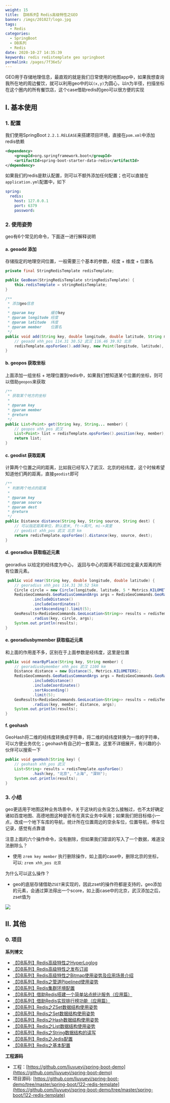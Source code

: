 ```yaml
---
weight: 15
title: 【DB系列】Redis高级特性之GEO
banner: /imgs/201027/logo.jpg
tags: 
  - Redis
categories: 
  - SpringBoot
  - DB系列
  - Redis
date: 2020-10-27 14:35:39
keywords: redis redistemplate geo springboot
permalink: /pages/7f36e5/
---
```


GEO用于存储地理信息，最直观的就是我们日常使用的地图app中，如果我想查询我所在地的周边餐饮，就可以利用geo中的以`(x,y)`为圆心，以n为半径，扫描坐标在这个圈内的所有餐饮店，这个case借助redis的geo可以很方便的实现

<!-- more -->

## I. 基本使用 

### 1. 配置

我们使用SpringBoot `2.2.1.RELEASE`来搭建项目环境，直接在`pom.xml`中添加redis依赖

```xml
<dependency>
    <groupId>org.springframework.boot</groupId>
    <artifactId>spring-boot-starter-data-redis</artifactId>
</dependency>
```

如果我们的redis是默认配置，则可以不额外添加任何配置；也可以直接在`application.yml`配置中，如下

```yml
spring:
  redis:
    host: 127.0.0.1
    port: 6379
    password:
```

### 2. 使用姿势

geo有6个常见的命令，下面逐一进行解释说明

#### a. geoadd 添加

存储指定的地理空间位置，一般需要三个基本的参数，经度 + 维度 + 位置名

```java
private final StringRedisTemplate redisTemplate;

public GeoBean(StringRedisTemplate stringRedisTemplate) {
    this.redisTemplate = stringRedisTemplate;
}

/**
 * 添加geo信息
 *
 * @param key       缓存key
 * @param longitude 经度
 * @param latitude  纬度
 * @param member    位置名
 */
public void add(String key, double longitude, double latitude, String member) {
    // geoadd xhh_pos 114.31 30.52 武汉 116.46 39.92 北京
    redisTemplate.opsForGeo().add(key, new Point(longitude, latitude), member);
}
```

#### b. geopos 获取坐标

上面添加一组坐标 + 地理位置到redis中，如果我们想知道某个位置的坐标，则可以借助`geopos`来获取

```java
/**
 * 获取某个地方的坐标
 *
 * @param key
 * @param member
 * @return
 */
public List<Point> get(String key, String... member) {
    // geopos xhh_pos 武汉
    List<Point> list = redisTemplate.opsForGeo().position(key, member);
    return list;
}
```

#### c. geodist 获取距离

计算两个位置之间的距离，比如我已经写入了武汉、北京的经纬度，这个时候希望知道他们两的距离，直接`geodist`即可

```java
/**
 * 判断两个地点的距离
 *
 * @param key
 * @param source
 * @param dest
 * @return
 */
public Distance distance(String key, String source, String dest) {
    // 可以指定距离单位，默认是米, ft->英尺, mi->英里
    // geodist xhh_pos 武汉 北京 km
    return redisTemplate.opsForGeo().distance(key, source, dest);
}
```

#### d. georadius 获取临近元素

georadius 以给定的经纬度为中心， 返回与中心的距离不超过给定最大距离的所有位置元素。

```java
 public void near(String key, double longitude, double latitude) {
    // georadius xhh_pos 114.31 30.52 5km
    Circle circle = new Circle(longitude, latitude, 5 * Metrics.KILOMETERS.getMultiplier());
    RedisGeoCommands.GeoRadiusCommandArgs args = RedisGeoCommands.GeoRadiusCommandArgs.newGeoRadiusArgs()
            .includeDistance()
            .includeCoordinates()
            .sortAscending().limit(5);
    GeoResults<RedisGeoCommands.GeoLocation<String>> results = redisTemplate.opsForGeo()
            .radius(key, circle, args);
    System.out.println(results);
}
```

#### e. georadiusbymember 获取临近元素

和上面的作用差不多，区别在于上面参数是经纬度，这里是位置

```java
public void nearByPlace(String key, String member) {
    // georadiusbymember xhh_pos 武汉 1100 km
    Distance distance = new Distance(5, Metrics.KILOMETERS);
    RedisGeoCommands.GeoRadiusCommandArgs args = RedisGeoCommands.GeoRadiusCommandArgs.newGeoRadiusArgs()
            .includeDistance()
            .includeCoordinates()
            .sortAscending()
            .limit(5);
    GeoResults<RedisGeoCommands.GeoLocation<String>> results = redisTemplate.opsForGeo()
            .radius(key, member, distance, args);
    System.out.println(results);
}
```

#### f. geohash

GeoHash将二维的经纬度转换成字符串，将二维的经纬度转换为一维的字符串，可以方便业务优化；geohash有自己的一套算法，这里不详细展开，有兴趣的小伙伴可以搜索一下

```java
public void geoHash(String key) {
    // geohash xhh_pos 武汉
    List<String> results = redisTemplate.opsForGeo()
            .hash(key, "北京", "上海", "深圳");
    System.out.println(results);
}
```

### 3. 小结

geo更适用于地图这种业务场景中，关于这块的业务没怎么接触过，也不太好确定诸如百度地图、高德地图这种是否有在真实业务中采用；如果我们把目标缩小一点，改成一个地下车库的导航，统计所在位置周边的空余车位，位置导航，停车位记录，感觉有点靠谱


注意上面的六个操作命令，没有删除，但如果我们错误的写入了一个数据，难道没法删除么？

- 使用 `zrem key member` 执行删除操作，如上面的case中，删除北京的坐标，可以: `zrem xhh_pos 北京`

为什么可以这么操作？

- geo的底层存储借助`ZSET`来实现的，因此zset的操作符都是支持的，geo添加的元素，会通过算法得出一个score，如上面case中的北京，武汉添加之后，zset值为

![](/imgs/201027/00.jpg)



## II. 其他

### 0. 项目


**系列博文**

- [【DB系列】Redis高级特性之HyperLoglog](https://spring.hhui.top/spring-blog/2020/10/21/201021-SpringBoot%E7%B3%BB%E5%88%97%E6%95%99%E7%A8%8BRedis%E9%AB%98%E7%BA%A7%E7%89%B9%E6%80%A7%E4%B9%8BHyperLoglog/)
- [【DB系列】Redis高级特性之发布订阅](https://spring.hhui.top/spring-blog/2020/10/17/201017-SpringBoot%E7%B3%BB%E5%88%97%E6%95%99%E7%A8%8BRedis%E9%AB%98%E7%BA%A7%E7%89%B9%E6%80%A7%E4%B9%8B%E5%8F%91%E5%B8%83%E8%AE%A2%E9%98%85/)
- [【DB系列】Redis高级特性之Bitmap使用姿势及应用场景介绍](https://spring.hhui.top/spring-blog/2020/10/14/201014-SpringBoot%E7%B3%BB%E5%88%97%E6%95%99%E7%A8%8BRedis%E9%AB%98%E7%BA%A7%E7%89%B9%E6%80%A7%E4%B9%8BBitmap%E4%BD%BF%E7%94%A8%E5%A7%BF%E5%8A%BF%E5%8F%8A%E5%BA%94%E7%94%A8%E5%9C%BA%E6%99%AF%E4%BB%8B%E7%BB%8D/)
- [【DB系列】Redis之管道Pipelined使用姿势](https://spring.hhui.top/spring-blog/2020/04/11/200411-SpringBoot%E7%B3%BB%E5%88%97%E6%95%99%E7%A8%8BRedis%E4%B9%8B%E7%AE%A1%E9%81%93Pipelined%E4%BD%BF%E7%94%A8%E5%A7%BF%E5%8A%BF/)
- [【DB系列】Redis集群环境配置](https://spring.hhui.top/spring-blog/2019/09/27/190927-SpringBoot%E7%B3%BB%E5%88%97%E6%95%99%E7%A8%8B%E4%B9%8BRedis%E9%9B%86%E7%BE%A4%E7%8E%AF%E5%A2%83%E9%85%8D%E7%BD%AE/)
- [【DB系列】借助Redis搭建一个简单站点统计服务（应用篇）](https://spring.hhui.top/spring-blog/2019/05/13/190513-SpringBoot%E7%B3%BB%E5%88%97%E6%95%99%E7%A8%8B%E5%BA%94%E7%94%A8%E7%AF%87%E4%B9%8B%E5%80%9F%E5%8A%A9Redis%E6%90%AD%E5%BB%BA%E4%B8%80%E4%B8%AA%E7%AE%80%E5%8D%95%E7%AB%99%E7%82%B9%E7%BB%9F%E8%AE%A1%E6%9C%8D%E5%8A%A1/)
- [【DB系列】借助Redis实现排行榜功能（应用篇）](https://spring.hhui.top/spring-blog/2018/12/25/181225-SpringBoot%E5%BA%94%E7%94%A8%E7%AF%87%E4%B9%8B%E5%80%9F%E5%8A%A9Redis%E5%AE%9E%E7%8E%B0%E6%8E%92%E8%A1%8C%E6%A6%9C%E5%8A%9F%E8%83%BD/)
- [【DB系列】Redis之ZSet数据结构使用姿势](https://spring.hhui.top/spring-blog/2018/12/12/181212-SpringBoot%E9%AB%98%E7%BA%A7%E7%AF%87Redis%E4%B9%8BZSet%E6%95%B0%E6%8D%AE%E7%BB%93%E6%9E%84%E4%BD%BF%E7%94%A8%E5%A7%BF%E5%8A%BF/)
- [【DB系列】Redis之Set数据结构使用姿势](https://spring.hhui.top/spring-blog/2018/12/11/181211-SpringBoot%E9%AB%98%E7%BA%A7%E7%AF%87Redis%E4%B9%8BSet%E6%95%B0%E6%8D%AE%E7%BB%93%E6%9E%84%E4%BD%BF%E7%94%A8%E5%A7%BF%E5%8A%BF/)
- [【DB系列】Redis之Hash数据结构使用姿势](https://spring.hhui.top/spring-blog/2018/12/02/181202-SpringBoot%E9%AB%98%E7%BA%A7%E7%AF%87Redis%E4%B9%8BHash%E6%95%B0%E6%8D%AE%E7%BB%93%E6%9E%84%E4%BD%BF%E7%94%A8%E5%A7%BF%E5%8A%BF/)
- [【DB系列】Redis之List数据结构使用姿势](https://spring.hhui.top/spring-blog/2018/11/09/181109-SpringBoot%E9%AB%98%E7%BA%A7%E7%AF%87Redis%E4%B9%8BList%E6%95%B0%E6%8D%AE%E7%BB%93%E6%9E%84%E4%BD%BF%E7%94%A8%E5%A7%BF%E5%8A%BF/)
- [【DB系列】Redis之String数据结构的读写](https://spring.hhui.top/spring-blog/2018/11/08/181108-SpringBoot%E9%AB%98%E7%BA%A7%E7%AF%87Redis%E4%B9%8BString%E6%95%B0%E6%8D%AE%E7%BB%93%E6%9E%84%E7%9A%84%E8%AF%BB%E5%86%99/)
- [【DB系列】Redis之Jedis配置](https://spring.hhui.top/spring-blog/2018/11/01/181101-SpringBoot%E9%AB%98%E7%BA%A7%E7%AF%87Redis%E4%B9%8BJedis%E9%85%8D%E7%BD%AE/)
- [【DB系列】Redis之基本配置](https://spring.hhui.top/spring-blog/2018/10/29/181029-SpringBoot%E9%AB%98%E7%BA%A7%E7%AF%87Redis%E4%B9%8B%E5%9F%BA%E6%9C%AC%E9%85%8D%E7%BD%AE/)

**工程源码**

- 工程：[https://github.com/liuyueyi/spring-boot-demo](https://github.com/liuyueyi/spring-boot-demo)
- 项目源码: [https://github.com/liuyueyi/spring-boot-demo/tree/master/spring-boot/122-redis-template](https://github.com/liuyueyi/spring-boot-demo/tree/master/spring-boot/122-redis-template)

